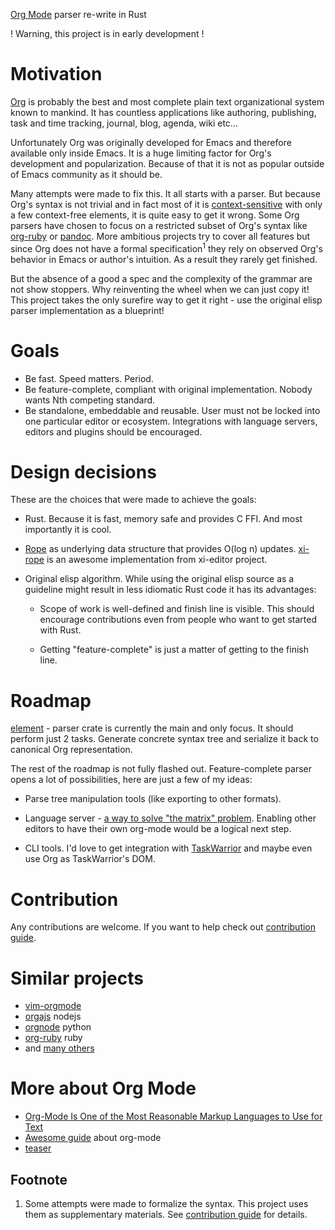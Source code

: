 
[Org Mode](https://orgmode.org/) parser re-write in Rust

! Warning, this project is in early development !

# Motivation

[Org](https://orgmode.org/) is probably the best and most complete plain text
organizational system known to mankind. It has countless applications like
authoring, publishing, task and time tracking, journal, blog, agenda, wiki
etc...

Unfortunately Org was originally developed for Emacs and therefore
available only inside Emacs. It is a huge limiting factor for Org's development
and popularization. Because of that it is not as popular outside of Emacs
community as it should be.

Many attempts were made to fix this. It all starts with a parser.
But because Org's syntax is not trivial and in fact most of it is
[context-sensitive](https://en.wikipedia.org/wiki/Chomsky_hierarchy#Type-1_grammars)
with only a few context-free elements, it is quite easy to get it wrong. 
Some Org parsers have chosen to focus on a restricted subset of Org's syntax like
[org-ruby](https://github.com/wallyqs/org-ruby) or [pandoc](https://pandoc.org/).
More ambitious projects try to cover all features but since Org does not have a
formal specification<sup>1</sup> they rely on observed Org's behavior in Emacs
or author's intuition.  As a result they rarely get finished.

But the absence of a good a spec and the complexity of the grammar are not show
stoppers. Why reinventing the wheel when we can just copy it!  This project
takes the only surefire way to get it right - use the original elisp parser
implementation as a blueprint!


# Goals

- Be fast. Speed matters. Period.
- Be feature-complete, compliant with original implementation. Nobody wants Nth competing standard.
- Be standalone, embeddable and reusable. User must not be locked into 
one particular editor or ecosystem. Integrations with language servers,
 editors and plugins should be encouraged.


# Design decisions

These are the choices that were made to achieve the goals:

- Rust. Because it is fast, memory safe and provides C FFI. And most importantly it is cool.

- [Rope](https://en.wikipedia.org/wiki/Rope_(data_structure)) as underlying data
structure that provides O(log n) updates. [xi-rope](http://abishov.com/xi-editor/docs/rope_science_00.html)
is an awesome implementation from xi-editor project. 

- Original elisp algorithm. While using the original elisp source as a guideline
  might result in less idiomatic Rust code it has its advantages:

  - Scope of work is well-defined and finish line is visible. This should encourage
    contributions even from people who want to get started with Rust.

  - Getting "feature-complete" is just a matter of getting to the finish line.


# Roadmap

[element](rust/element) - parser crate is currently the main and only focus.
It should perform just 2 tasks. Generate concrete syntax tree and serialize it
back to canonical Org representation.

The rest of the roadmap is not fully flashed out. Feature-complete parser opens 
a lot of possibilities, here are just a few of my ideas:

- Parse tree manipulation tools (like exporting to other formats).
- Language server - [a way to solve "the matrix" problem](https://langserver.org/).
  Enabling other editors to have their own org-mode would be a logical next step.

- CLI tools. I'd love to get integration with
  [TaskWarrior](https://github.com/GothenburgBitFactory/taskwarrior)
  and maybe even use Org as TaskWarrior's DOM.


# Contribution

Any contributions are welcome. If you want to help check out
[contribution guide](CONTRIBUTING.org).


# Similar projects

- [vim-orgmode](https://github.com/jceb/vim-orgmode)
- [orgajs](https://github.com/xiaoxinghu/orgajs) nodejs
- [orgnode](http://members.optusnet.com.au/~charles57/GTD/orgnode.html) python
- [org-ruby](https://github.com/wallyqs/org-ruby) ruby
- and [many others](https://orgmode.org/worg/org-tools/index.html)


# More about Org Mode


-  [Org-Mode Is One of the Most Reasonable Markup Languages to Use for Text](https://karl-voit.at/2017/09/23/orgmode-as-markup-only/)
- [Awesome guide](http://doc.norang.ca/org-mode.html) about org-mode
- [teaser](https://github.com/novoid/org-mode-workshop/blob/master/featureshow/org-mode-teaser.org)



## Footnote

1. Some attempts were made to formalize the syntax. This project uses them as supplementary materials.
See [contribution guide](CONTRIBUTING.org) for details.

